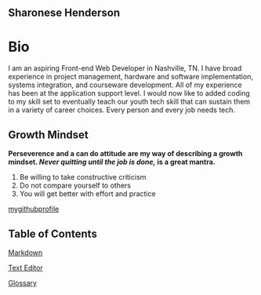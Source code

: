 ## Sharonese Henderson

# Bio

I am an aspiring Front-end Web Developer in Nashville, TN. I have broad experience in project management, hardware and software implementation, systems integration, and courseware development. All of my experience has been at the application support level. I would now like to added coding to my skill set to eventually teach our youth tech skill that can sustain them in a variety of career choices. Every person and every job needs tech.


## Growth Mindset

**Perseverence and a can do attitude are my way of describing a growth mindset. _Never quitting until the job is done,_ is a great mantra.**

1. Be willing to take constructive criticism
2. Do not compare yourself to others
3. You will get better with effort and practice

[mygithubprofile](https://github.com/sahenderson101)

## Table of Contents

[Markdown](https://github.com/sahenderson101/reading-notes/blob/main/Markdown.md#markdown)

[Text Editor](https://github.com/sahenderson101/reading-notes/blob/main/text-editor.md#text-editor)

[Glossary](https://github.com/sahenderson101/reading-notes/blob/main/Glossary.md#glossary)
